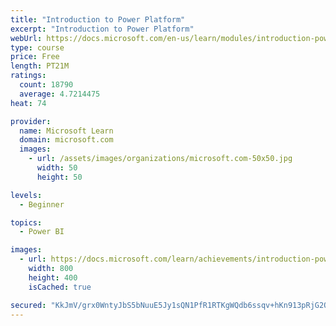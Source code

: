 ```yaml
---
title: "Introduction to Power Platform"
excerpt: "Introduction to Power Platform"
webUrl: https://docs.microsoft.com/en-us/learn/modules/introduction-power-platform/
type: course
price: Free
length: PT21M
ratings:
  count: 18790
  average: 4.7214475
heat: 74

provider:
  name: Microsoft Learn
  domain: microsoft.com
  images:
    - url: /assets/images/organizations/microsoft.com-50x50.jpg
      width: 50
      height: 50

levels:
  - Beginner

topics:
  - Power BI

images:
  - url: https://docs.microsoft.com/learn/achievements/introduction-power-platform-social.png
    width: 800
    height: 400
    isCached: true

secured: "KkJmV/grx0WntyJbS5bNuuE5Jy1sQN1PfR1RTKgWQdb6ssqv+hKn913pRjG2O+dhpyxWPADcyJQPKtporOJNSGvv97jW4TsXmgvi7StnKXlceXxhhLnJrVnSA8B736HsPibSDoWgl/yG1lY9CcfnPHJKXVjN7UekiUxDOlXzl6H87r7AwEyhKRCsyVAGvA3MWdqYLVwfuQ8ZwTWWprWCs7Gd/TJZJ0h9wvYZKLtMN3iddg3Dfzwar6y+0aazAoU5wPly69q5ScCCxgaLVUJCgywCwCV0EszmgQe02zjKAQo8R+wmoGoTfsX+HsjToe9ifXQZJq1W0dvuoVPBxITZ/A0ccnYkEmBz5kn3nenrGu7JUYJhGVM37eypGLg1olBAp6Z+h59zjnzwJu3PDMVpxlqErbE3bX7gCMhXyXmOtn0jJBlZgS3kL39EgucJY0we;TksTa70CN/zi5BCc35ur9g=="
---
```


